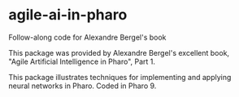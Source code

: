 # agile-ai-in-pharo
Follow-along code for Alexandre Bergel's book

This package was provided by Alexandre Bergel's excellent book,  
"Agile Artificial Intelligence in Pharo", Part 1.  

This package illustrates techniques for implementing and applying  
neural networks in Pharo.  Coded in Pharo 9.
